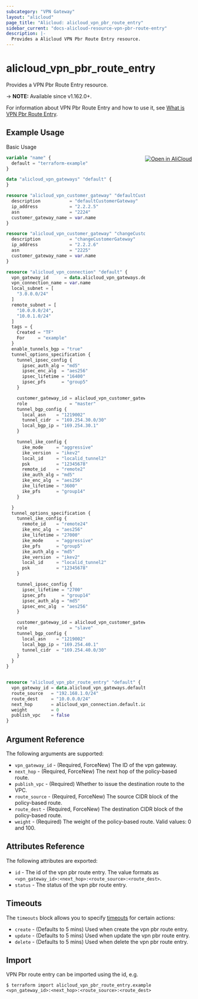 ```yaml
---
subcategory: "VPN Gateway"
layout: "alicloud"
page_title: "Alicloud: alicloud_vpn_pbr_route_entry"
sidebar_current: "docs-alicloud-resource-vpn-pbr-route-entry"
description: |-
  Provides a Alicloud VPN Pbr Route Entry resource.
---
```


# alicloud_vpn_pbr_route_entry

Provides a VPN Pbr Route Entry resource.

-> **NOTE:** Available since v1.162.0+.

For information about VPN Pbr Route Entry and how to use it, see [What is VPN Pbr Route Entry](https://www.alibabacloud.com/help/en/doc-detail/127248.html).


## Example Usage
<div class="oics-button" style="float: right;margin: 0 0 -40px 0;">
  <a href="https://api.aliyun.com/api-tools/terraform?resource=alicloud_vpn_pbr_route_entry&exampleId=d70d911d-bdd6-c5c7-fd9f-b5a86c81e5ca0d638fa1&activeTab=example&spm=docs.r.vpn_pbr_route_entry.0.d70d911dbd" target="_blank">
    <img alt="Open in AliCloud" src="https://img.alicdn.com/imgextra/i1/O1CN01hjjqXv1uYUlY56FyX_!!6000000006049-55-tps-254-36.svg" style="max-height: 44px; margin: 32px auto; max-width: 100%;">
  </a>
</div>

Basic Usage

```terraform
variable "name" {
  default = "terraform-example"
}

data "alicloud_vpn_gateways" "default" {
}

resource "alicloud_vpn_customer_gateway" "defaultCustomerGateway" {
  description           = "defaultCustomerGateway"
  ip_address            = "2.2.2.5"
  asn                   = "2224"
  customer_gateway_name = var.name
}

resource "alicloud_vpn_customer_gateway" "changeCustomerGateway" {
  description           = "changeCustomerGateway"
  ip_address            = "2.2.2.6"
  asn                   = "2225"
  customer_gateway_name = var.name
}

resource "alicloud_vpn_connection" "default" {
  vpn_gateway_id      = data.alicloud_vpn_gateways.default.ids.0
  vpn_connection_name = var.name
  local_subnet = [
    "3.0.0.0/24"
  ]
  remote_subnet = [
    "10.0.0.0/24",
    "10.0.1.0/24"
  ]
  tags = {
    Created = "TF"
    For     = "example"
  }
  enable_tunnels_bgp = "true"
  tunnel_options_specification {
    tunnel_ipsec_config {
      ipsec_auth_alg = "md5"
      ipsec_enc_alg  = "aes256"
      ipsec_lifetime = "16400"
      ipsec_pfs      = "group5"
    }

    customer_gateway_id = alicloud_vpn_customer_gateway.defaultCustomerGateway.id
    role                = "master"
    tunnel_bgp_config {
      local_asn    = "1219002"
      tunnel_cidr  = "169.254.30.0/30"
      local_bgp_ip = "169.254.30.1"
    }

    tunnel_ike_config {
      ike_mode     = "aggressive"
      ike_version  = "ikev2"
      local_id     = "localid_tunnel2"
      psk          = "12345678"
      remote_id    = "remote2"
      ike_auth_alg = "md5"
      ike_enc_alg  = "aes256"
      ike_lifetime = "3600"
      ike_pfs      = "group14"
    }

  }
  tunnel_options_specification {
    tunnel_ike_config {
      remote_id    = "remote24"
      ike_enc_alg  = "aes256"
      ike_lifetime = "27000"
      ike_mode     = "aggressive"
      ike_pfs      = "group5"
      ike_auth_alg = "md5"
      ike_version  = "ikev2"
      local_id     = "localid_tunnel2"
      psk          = "12345678"
    }

    tunnel_ipsec_config {
      ipsec_lifetime = "2700"
      ipsec_pfs      = "group14"
      ipsec_auth_alg = "md5"
      ipsec_enc_alg  = "aes256"
    }

    customer_gateway_id = alicloud_vpn_customer_gateway.defaultCustomerGateway.id
    role                = "slave"
    tunnel_bgp_config {
      local_asn    = "1219002"
      local_bgp_ip = "169.254.40.1"
      tunnel_cidr  = "169.254.40.0/30"
    }
  }
}


resource "alicloud_vpn_pbr_route_entry" "default" {
  vpn_gateway_id = data.alicloud_vpn_gateways.default.ids.0
  route_source   = "192.168.1.0/24"
  route_dest     = "10.0.0.0/24"
  next_hop       = alicloud_vpn_connection.default.id
  weight         = 0
  publish_vpc    = false
}
```
## Argument Reference

The following arguments are supported:

* `vpn_gateway_id` - (Required, ForceNew) The ID of the vpn gateway.
* `next_hop` - (Required, ForceNew) The next hop of the policy-based route.
* `publish_vpc` - (Required) Whether to issue the destination route to the VPC.
* `route_source` - (Required, ForceNew) The source CIDR block of the policy-based route.
* `route_dest` - (Required, ForceNew) The destination CIDR block of the policy-based route.
* `weight` - (Required) The weight of the policy-based route. Valid values: 0 and 100.

## Attributes Reference

The following attributes are exported:

* `id` - The id of the vpn pbr route entry. The value formats as `<vpn_gateway_id>:<next_hop>:<route_source>:<route_dest>`.
* `status` - The status of the vpn pbr route entry.

## Timeouts

The `timeouts` block allows you to specify [timeouts](https://www.terraform.io/docs/configuration-0-11/resources.html#timeouts) for certain actions:

* `create` - (Defaults to 5 mins) Used when create the vpn pbr route entry.
* `update` - (Defaults to 5 mins) Used when update the vpn pbr route entry.
* `delete` - (Defaults to 5 mins) Used when delete the vpn pbr route entry.

## Import

VPN Pbr route entry can be imported using the id, e.g.

```shell
$ terraform import alicloud_vpn_pbr_route_entry.example <vpn_gateway_id>:<next_hop>:<route_source>:<route_dest>
```

